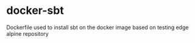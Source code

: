 # docker-sbt

Dockerfile used to install sbt on the docker image based on testing edge alpine repository